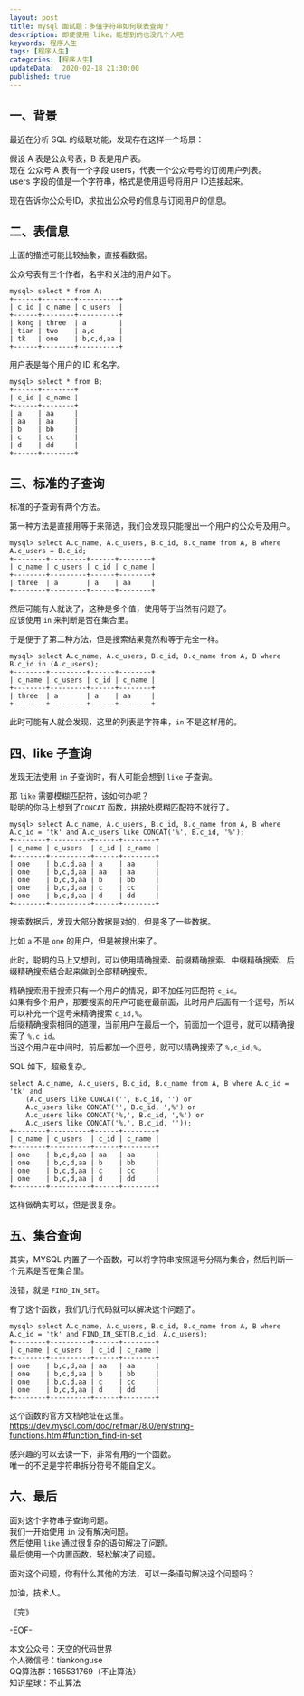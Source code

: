 ```yaml
---   
layout: post  
title: mysql 面试题：多值字符串如何联表查询？      
description: 即使使用 like，能想到的也没几个人吧       
keywords: 程序人生  
tags: [程序人生]    
categories: [程序人生]  
updateData:  2020-02-18 21:30:00  
published: true  
---  
```



## 一、背景  


最近在分析 SQL 的级联功能，发现存在这样一个场景：  


假设 A 表是公众号表，B 表是用户表。  
现在 公众号 A 表有一个字段 users，代表一个公众号号的订阅用户列表。  
users 字段的值是一个字符串，格式是使用逗号将用户 ID连接起来。  


现在告诉你公众号ID，求拉出公众号的信息与订阅用户的信息。  


## 二、表信息  


上面的描述可能比较抽象，直接看数据。  


公众号表有三个作者，名字和关注的用户如下。  


```
mysql> select * from A;
+------+--------+----------+
| c_id | c_name | c_users  |
+------+--------+----------+
| kong | three  | a        |
| tian | two    | a,c      |
| tk   | one    | b,c,d,aa |
+------+--------+----------+
```

用户表是每个用户的 ID 和名字。  


```
mysql> select * from B;
+------+--------+
| c_id | c_name |
+------+--------+
| a    | aa     |
| aa   | aa     |
| b    | bb     |
| c    | cc     |
| d    | dd     |
+------+--------+
```

## 三、标准的子查询  


标准的子查询有两个方法。  


第一种方法是直接用等于来筛选，我们会发现只能搜出一个用户的公众号及用户。  


```
mysql> select A.c_name, A.c_users, B.c_id, B.c_name from A, B where A.c_users = B.c_id;
+--------+---------+------+--------+
| c_name | c_users | c_id | c_name |
+--------+---------+------+--------+
| three  | a       | a    | aa     |
+--------+---------+------+--------+
```


然后可能有人就说了，这种是多个值，使用等于当然有问题了。  
应该使用 `in` 来判断是否在集合里。  


于是便于了第二种方法，但是搜索结果竟然和等于完全一样。  


```
mysql> select A.c_name, A.c_users, B.c_id, B.c_name from A, B where B.c_id in (A.c_users);
+--------+---------+------+--------+
| c_name | c_users | c_id | c_name |
+--------+---------+------+--------+
| three  | a       | a    | aa     |
+--------+---------+------+--------+
```

此时可能有人就会发现，这里的列表是字符串，`in` 不是这样用的。 


## 四、like 子查询  


发现无法使用 `in` 子查询时，有人可能会想到 `like` 子查询。  


那 `like` 需要模糊匹配符，该如何办呢？  
聪明的你马上想到了`CONCAT` 函数，拼接处模糊匹配符不就行了。  


```
mysql> select A.c_name, A.c_users, B.c_id, B.c_name from A, B where A.c_id = 'tk' and A.c_users like CONCAT('%', B.c_id, '%');
+--------+----------+------+--------+
| c_name | c_users  | c_id | c_name |
+--------+----------+------+--------+
| one    | b,c,d,aa | a    | aa     |
| one    | b,c,d,aa | aa   | aa     |
| one    | b,c,d,aa | b    | bb     |
| one    | b,c,d,aa | c    | cc     |
| one    | b,c,d,aa | d    | dd     |
+--------+----------+------+--------+
```


搜索数据后，发现大部分数据是对的，但是多了一些数据。  


比如 `a` 不是 `one` 的用户，但是被搜出来了。  


此时，聪明的马上又想到，可以使用精确搜索、前缀精确搜索、中缀精确搜索、后缀精确搜索结合起来做到全部精确搜索。  


精确搜索用于搜索只有一个用户的情况，即不加任何匹配符 `c_id`。  
如果有多个用户，那要搜索的用户可能在最前面，此时用户后面有一个逗号，所以可以补充一个逗号来精确搜索 `c_id,%`。  
后缀精确搜索相同的道理，当前用户在最后一个，前面加一个逗号，就可以精确搜索了 `%,c_id`。  
当这个用户在中间时，前后都加一个逗号，就可以精确搜索了 `%,c_id,%`。  


SQL 如下，超级复杂。  


```
select A.c_name, A.c_users, B.c_id, B.c_name from A, B where A.c_id = 'tk' and 
    (A.c_users like CONCAT('', B.c_id, '') or
    A.c_users like CONCAT('', B.c_id, ',%') or 
    A.c_users like CONCAT('%,', B.c_id, ',%') or 
    A.c_users like CONCAT('%,', B.c_id, ''));
+--------+----------+------+--------+
| c_name | c_users  | c_id | c_name |
+--------+----------+------+--------+
| one    | b,c,d,aa | aa   | aa     |
| one    | b,c,d,aa | b    | bb     |
| one    | b,c,d,aa | c    | cc     |
| one    | b,c,d,aa | d    | dd     |
+--------+----------+------+--------+
```


这样做确实可以，但是很复杂。  


## 五、集合查询  


其实，MYSQL 内置了一个函数，可以将字符串按照逗号分隔为集合，然后判断一个元素是否在集合里。  


没错，就是 `FIND_IN_SET`。  


有了这个函数，我们几行代码就可以解决这个问题了。  

```
mysql> select A.c_name, A.c_users, B.c_id, B.c_name from A, B where A.c_id = 'tk' and FIND_IN_SET(B.c_id, A.c_users);
+--------+----------+------+--------+
| c_name | c_users  | c_id | c_name |
+--------+----------+------+--------+
| one    | b,c,d,aa | aa   | aa     |
| one    | b,c,d,aa | b    | bb     |
| one    | b,c,d,aa | c    | cc     |
| one    | b,c,d,aa | d    | dd     |
+--------+----------+------+--------+
```


这个函数的官方文档地址在这里。  
https://dev.mysql.com/doc/refman/8.0/en/string-functions.html#function_find-in-set  


感兴趣的可以去读一下，非常有用的一个函数。  
唯一的不足是字符串拆分符号不能自定义。  



## 六、最后  


面对这个字符串子查询问题。  
我们一开始使用 `in` 没有解决问题。  
然后使用 `like` 通过很复杂的语句解决了问题。  
最后使用一个内置函数，轻松解决了问题。  


面对这个问题，你有什么其他的方法，可以一条语句解决这个问题吗？  




加油，技术人。  


《完》  


-EOF-  



本文公众号：天空的代码世界  
个人微信号：tiankonguse  
QQ算法群：165531769（不止算法）  
知识星球：不止算法  

